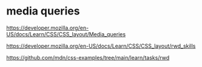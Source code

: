 # media queries

<https://developer.mozilla.org/en-US/docs/Learn/CSS/CSS_layout/Media_queries>

<https://developer.mozilla.org/en-US/docs/Learn/CSS/CSS_layout/rwd_skills>

<https://github.com/mdn/css-examples/tree/main/learn/tasks/rwd>
